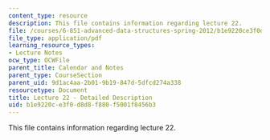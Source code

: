 ```yaml
---
content_type: resource
description: This file contains information regarding lecture 22.
file: /courses/6-851-advanced-data-structures-spring-2012/b1e9220ce3f0d8d8f880f5001f8456b3_MIT6_851S12_Lecture22.pdf
file_type: application/pdf
learning_resource_types:
- Lecture Notes
ocw_type: OCWFile
parent_title: Calendar and Notes
parent_type: CourseSection
parent_uid: 9d1ac4aa-2b01-9b19-847d-5dfcd274a338
resourcetype: Document
title: Lecture 22 - Detailed Description
uid: b1e9220c-e3f0-d8d8-f880-f5001f8456b3
---
```

This file contains information regarding lecture 22.

